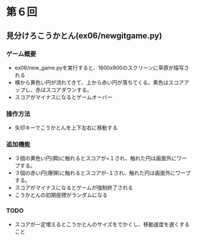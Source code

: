 # 第６回
## 見分けろこうかとん(ex06/newgitgame.py)
### ゲーム概要
- ex06/new_game.pyを実行すると、1600x900のスクリーンに草原が描写される
- 横から黄色い円が流れてきて、上から赤い円が落ちてくる。黄色はスコアアップし、赤はスコアダウンする。
- スコアがマイナスになるとゲームオーバー
### 操作方法
- 矢印キーでこうかとんを上下左右に移動する
### 追加機能
- ３個の黄色い円(餌)に触れるとスコアが+１され、触れた円は画面外にワープする。
- ３個の赤い円(爆弾)に触れるとスコアが-１され、触れた円は画面外にワープする。
- スコアがマイナスになるとゲームが強制終了される
- こうかとんの初期座標がランダムになる
### TODO
- スコアが一定増えるとこうかとんのサイズをでかくし、移動速度を遅くすること